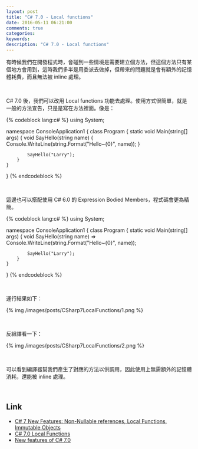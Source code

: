 ```yaml
---
layout: post
title: "C# 7.0 - Local functions"
date: 2016-05-11 06:21:00
comments: true
categories: 
keywords: 
description: "C# 7.0 - Local functions"
---
```

有時候我們在開發程式時，會碰到一些情境是需要建立個方法，但這個方法只有某個地方會用到，這時我們多半是用委派去做掉，但帶來的問題就是會有額外的記憶體耗費，而且無法被 inline 處理。 

<!-- More -->

<br/>

C# 7.0 後，我們可以改用 Local functions 功能去處理。使用方式很簡單，就是一般的方法宣告，只是是寫在方法裡面。像是：  

{% codeblock lang:c# %}
using System;

namespace ConsoleApplication1
{
    class Program
    {
        static void Main(string[] args)
        {
            void SayHello(string name)
            {
                Console.WriteLine(string.Format("Hello~{0}", name));
            }

            SayHello("Larry");
        }
    }
}
{% endcodeblock %}

<br/>


這邊也可以搭配使用 C# 6.0 的 Expression Bodied Members，程式碼會更為精簡。 

{% codeblock lang:c# %}
using System;

namespace ConsoleApplication1
{
    class Program
    {
        static void Main(string[] args)
        {
            void SayHello(string name) =>  Console.WriteLine(string.Format("Hello~{0}", name));

            SayHello("Larry");
        }
    }
}
{% endcodeblock %}

<br/>


運行結果如下： 

{% img /images/posts/CSharp7LocalFunctions/1.png %}

<br/>


反組譯看一下： 

{% img /images/posts/CSharp7LocalFunctions/2.png %}

<br/>


可以看到編譯器幫我們產生了對應的方法以供調用，因此使用上無需額外的記憶體消耗，還能被 inline 處理。 

<br/>

Link
----
* [C# 7 New Features: Non-Nullable references, Local Functions, Immutable Objects](https://www.kenneth-truyers.net/2016/01/25/new-features-in-c-sharp-7-part-2/)
* [C# 7.0 Local Functions](http://druss.co/2016/04/c-7-0-local-functions/)
* [New features of C# 7.0](http://www.c-sharpcorner.com/article/all-about-C-Sharp-7-features/)
